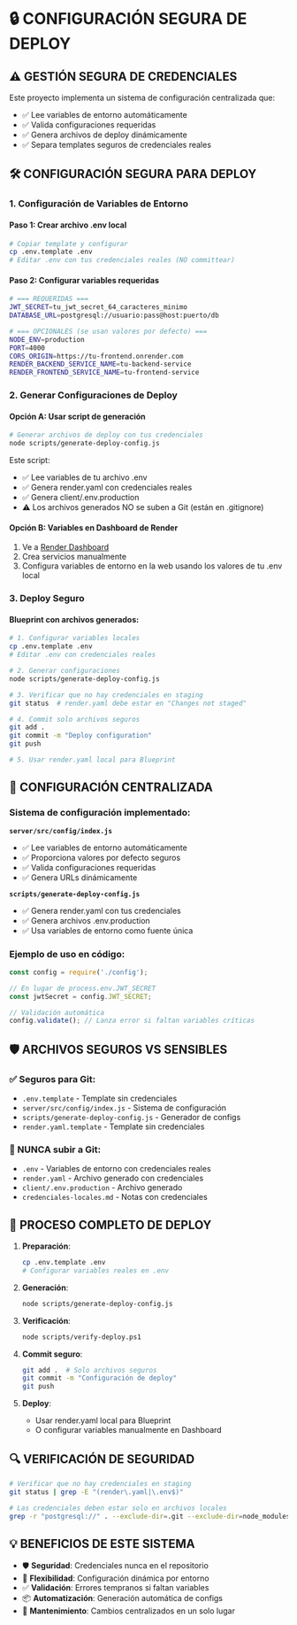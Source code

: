 # 🔒 CONFIGURACIÓN SEGURA DE DEPLOY

## ⚠️ GESTIÓN SEGURA DE CREDENCIALES

Este proyecto implementa un sistema de configuración centralizada que:
- ✅ Lee variables de entorno automáticamente
- ✅ Valida configuraciones requeridas
- ✅ Genera archivos de deploy dinámicamente
- ✅ Separa templates seguros de credenciales reales

## 🛠️ CONFIGURACIÓN SEGURA PARA DEPLOY

### **1. Configuración de Variables de Entorno**

#### Paso 1: Crear archivo .env local
```bash
# Copiar template y configurar
cp .env.template .env
# Editar .env con tus credenciales reales (NO committear)
```

#### Paso 2: Configurar variables requeridas
```bash
# === REQUERIDAS ===
JWT_SECRET=tu_jwt_secret_64_caracteres_minimo
DATABASE_URL=postgresql://usuario:pass@host:puerto/db

# === OPCIONALES (se usan valores por defecto) ===
NODE_ENV=production
PORT=4000
CORS_ORIGIN=https://tu-frontend.onrender.com
RENDER_BACKEND_SERVICE_NAME=tu-backend-service
RENDER_FRONTEND_SERVICE_NAME=tu-frontend-service
```

### **2. Generar Configuraciones de Deploy**

#### Opción A: Usar script de generación
```bash
# Generar archivos de deploy con tus credenciales
node scripts/generate-deploy-config.js
```

Este script:
- ✅ Lee variables de tu archivo .env
- ✅ Genera render.yaml con credenciales reales
- ✅ Genera client/.env.production
- ⚠️ Los archivos generados NO se suben a Git (están en .gitignore)

#### Opción B: Variables en Dashboard de Render
1. Ve a [Render Dashboard](https://dashboard.render.com)
2. Crea servicios manualmente
3. Configura variables de entorno en la web usando los valores de tu .env local

### **3. Deploy Seguro**

#### Blueprint con archivos generados:
```bash
# 1. Configurar variables locales
cp .env.template .env
# Editar .env con credenciales reales

# 2. Generar configuraciones
node scripts/generate-deploy-config.js

# 3. Verificar que no hay credenciales en staging
git status  # render.yaml debe estar en "Changes not staged"

# 4. Commit solo archivos seguros
git add .
git commit -m "Deploy configuration"
git push

# 5. Usar render.yaml local para Blueprint
```

## 🔧 CONFIGURACIÓN CENTRALIZADA

### Sistema de configuración implementado:

**`server/src/config/index.js`**
- ✅ Lee variables de entorno automáticamente
- ✅ Proporciona valores por defecto seguros
- ✅ Valida configuraciones requeridas
- ✅ Genera URLs dinámicamente

**`scripts/generate-deploy-config.js`**
- ✅ Genera render.yaml con tus credenciales
- ✅ Genera archivos .env.production
- ✅ Usa variables de entorno como fuente única

### Ejemplo de uso en código:
```javascript
const config = require('./config');

// En lugar de process.env.JWT_SECRET
const jwtSecret = config.JWT_SECRET;

// Validación automática
config.validate(); // Lanza error si faltan variables críticas
```

## 🛡️ ARCHIVOS SEGUROS VS SENSIBLES

### ✅ Seguros para Git:
- `.env.template` - Template sin credenciales
- `server/src/config/index.js` - Sistema de configuración
- `scripts/generate-deploy-config.js` - Generador de configs
- `render.yaml.template` - Template sin credenciales

### 🚫 NUNCA subir a Git:
- `.env` - Variables de entorno con credenciales reales
- `render.yaml` - Archivo generado con credenciales
- `client/.env.production` - Archivo generado
- `credenciales-locales.md` - Notas con credenciales

## 🚀 PROCESO COMPLETO DE DEPLOY

1. **Preparación**:
   ```bash
   cp .env.template .env
   # Configurar variables reales en .env
   ```

2. **Generación**:
   ```bash
   node scripts/generate-deploy-config.js
   ```

3. **Verificación**:
   ```bash
   node scripts/verify-deploy.ps1
   ```

4. **Commit seguro**:
   ```bash
   git add .  # Solo archivos seguros
   git commit -m "Configuración de deploy"
   git push
   ```

5. **Deploy**:
   - Usar render.yaml local para Blueprint
   - O configurar variables manualmente en Dashboard

## 🔍 VERIFICACIÓN DE SEGURIDAD

```bash
# Verificar que no hay credenciales en staging
git status | grep -E "(render\.yaml|\.env$)"

# Las credenciales deben estar solo en archivos locales
grep -r "postgresql://" . --exclude-dir=.git --exclude-dir=node_modules
```

## 💡 BENEFICIOS DE ESTE SISTEMA

- 🛡️ **Seguridad**: Credenciales nunca en el repositorio
- 🔧 **Flexibilidad**: Configuración dinámica por entorno
- ✅ **Validación**: Errores tempranos si faltan variables
- 📦 **Automatización**: Generación automática de configs
- 🔄 **Mantenimiento**: Cambios centralizados en un solo lugar
